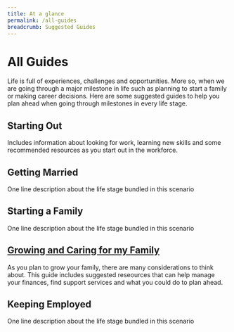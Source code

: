 ```yaml
---
title: At a glance
permalink: /all-guides
breadcrumb: Suggested Guides
---
```


# All Guides

Life is full of experiences, challenges and opportunities. More so, when we are going through a major milestone in life such as planning to start a family or making career decisions. Here are some suggested guides to help you plan ahead when going through milestones in every life stage.


## Starting Out

Includes information about looking for work, learning new skills and some recommended resources as you start out in the workforce. 

## Getting Married

One line description about the life stage bundled in this scenario

## Starting a Family

One line description about the life stage bundled in this scenario

## [Growing and Caring for my Family](/growing)

As you plan to grow your family, there are many considerations to think about. This guide includes suggested reseources that can help manage your finances, find support services and what you could do to plan ahead.

## Keeping Employed

One line description about the life stage bundled in this scenario
